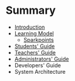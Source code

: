 # Summary

* [Introduction](README.md)
* [Learning Model](learning_model/README.md)
   * [Sparkpoints](learning_model/sparkpoints.md)
* [Students' Guide](students/README.md)
* [Teachers' Guide](teachers/README.md)
* [Administrators' Guide](administrators/README.md)
* Developers' Guide
* System Architecture

